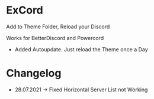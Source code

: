 # ExCord
Add to Theme Folder, Reload your Discord

Works for BetterDiscord and Powercord

- Added Autoupdate. Just reload the Theme once a Day

# Changelog

- 28.07.2021 -> Fixed Horizontal Server List not Working

